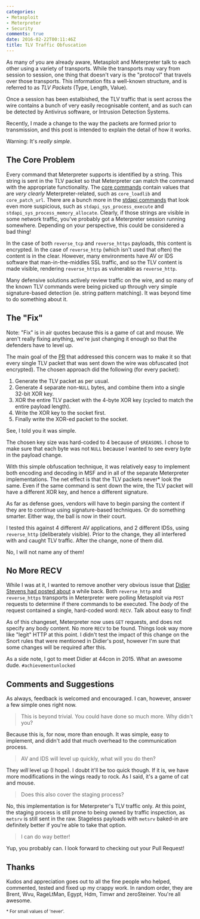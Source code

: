 ```yaml
---
categories:
- Metasploit
- Meterpreter
- Security
comments: true
date: 2016-02-22T00:11:46Z
title: TLV Traffic Obfuscation
---
```


As many of you are already aware, Metasploit and Meterpreter talk to each other using a variety of transports. While the transports may vary from session to session, one thing that doesn't vary is the "protocol" that travels over those transports. This information fits a well-known structure, and is referred to as _TLV Packets_ (Type, Length, Value).

Once a session has been estalbished, the TLV traffic that is sent across the wire contains a bunch of very easily recognisable content, and as such can be detected by Antivirus software, or Intrusion Detection Systems.

Recently, I made a change to the way the packets are formed prior to transmission, and this post is intended to explain the detail of how it works.

Warning: It's _really simple_.

<!--more-->

## The Core Problem

Every command that Meterpreter supports is identified by a string. This string is sent in the TLV packet so that Meterpreter can match the command with the appropriate functionality. The [core commands][] contain values that are _very clearly_ Meterpreter-related, such as `core_loadlib` and `core_patch_url`. There are a bunch more in the [stdapi commands][] that look even more suspicious, such as `stdapi_sys_process_execute` and `stdapi_sys_process_memory_allocate`. Clearly, if those strings are visible in some network traffic, you've probably got a Meterpreter session running somewhere. Depending on your perspective, this could be considered a bad thing!

In the case of both `reverse_tcp` and `reverse_https` payloads, this content is encrypted. In the case of `reverse_http` (which isn't used that often) the content is in the clear. However, many environments have AV or IDS software that man-in-the-middles SSL traffic, and so the TLV content is made visible, rendering `reverse_https` as vulnerable as `reverse_http`.

Many defensive solutions actively review traffic on the wire, and so many of the known TLV commands were being picked up through very simple signature-based detection (ie. string pattern matching). It was beyond time to do something about it.

## The "Fix"

Note: "Fix" is in air quotes because this is a game of cat and mouse. We aren't really fixing anything, we're just changing it enough so that the defenders have to level up.

The main goal of the [PR][] that addressed this concern was to make it so that every single TLV packet that was sent down the wire was obfuscated (not encrypted). The chosen approach did the following (for every packet):

1. Generate the TLV packet as per usual.
1. Generate 4 separate non-`NULL` bytes, and combine them into a single 32-bit XOR key.
1. XOR the entire TLV packet with the 4-byte XOR key (cycled to match the entire payload length).
1. Write the XOR key to the socket first.
1. Finally write the XOR-ed packet to the socket.

See, I told you it was simple.

The chosen key size was hard-coded to 4 because of `$REASONS`. I chose to make sure that each byte was not `NULL` because I wanted to see every byte in the payload change.

With this simple obfuscation technique, it was relatively easy to implement both encoding and decoding in MSF and in all of the separate Meterpreter implementations. The net effect is that the TLV packets never\* look the same. Even if the same command is sent down the wire, the TLV packet will have a different XOR key, and hence a different signature.

As far as defense goes, vendors will have to begin parsing the content if they are to continue using signature-based techniques. Or do something smarter. Either way, the ball is now in their court.

I tested this against 4 different AV applications, and 2 different IDSs, using `reverse_http` (deliberately visible). Prior to the change, they all interfered with and caught TLV traffic. After the change, none of them did.

No, I will not name any of them!

## No More RECV

While I was at it, I wanted to remove another very obvious issue that [Didier Stevens had posted about][didier] a while back. Both `reverse_http` and `reverse_https` transports in Meterpreter were polling Metasploit via `POST` requests to determine if there commands to be executed. The _body_ of the request contained a single, hard-coded word: `RECV`. Talk about easy to find!

As of this changeset, Meterpreter now uses `GET` requests, and does not specify any body content. No more `RECV` to be found. Things look way more like "legit" HTTP at this point. I didn't test the impact of this change on the Snort rules that were mentioned in Didier's post, however I'm sure that some changes will be required after this.

As a side note, I got to meet Didier at 44con in 2015. What an awesome dude. `#achievementunlocked`

## Comments and Suggestions

As always, feedback is welcomed and encouraged. I can, however, answer a few simple ones right now.

> This is beyond trivial. You could have done so much more. Why didn't you?

Because this is, for now, more than enough. It was simple, easy to implement, and didn't add that much overhead to the communication process.

> AV and IDS will level up quickly, what will you do then?

They _will_ level up (I hope). I doubt it'll be too quick though. If it is, we have more modifications in the wings ready to rock. As I said, it's a game of cat and mouse.

> Does this also cover the staging process?

No, this implementation is for Meterpreter's TLV traffic only. At this point, the staging process is still prone to being owned by traffic inspection, as `metsrv` is still sent in the raw. Stageless payloads with `metsrv` baked-in are definitely better if you're able to take that option.

> I can do way better!

Yup, you probably can. I look forward to checking out your Pull Request!

## Thanks

Kudos and appreciation goes out to all the fine people who helped, commented, tested and fixed up my crappy work. In random order, they are Brent, Wvu, RageLtMan, Egypt, Hdm, Timwr and zeroSteiner. You're all awesome.

<small>* For small values of 'never'.</small>

  [core commands]: https://github.com/rapid7/metasploit-payloads/blob/master/c/meterpreter/source/server/remote_dispatch_common.c#L18
  [stdapi commands]: https://github.com/rapid7/metasploit-payloads/blob/master/c/meterpreter/source/extensions/stdapi/server/stdapi.c#L21
  [PR]: https://github.com/rapid7/metasploit-framework/pull/6480
  [didier]: http://blog.didierstevens.com/2015/05/11/detecting-network-traffic-from-metasploits-meterpreter-reverse-http-module/
